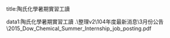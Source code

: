 title:陶氏化學暑期實習工讀

data1:陶氏化學暑期實習工讀
.\整理v2\104年度最新消息\3月份公告\2015_Dow_Chemical_Summer_Internship_job_posting.pdf